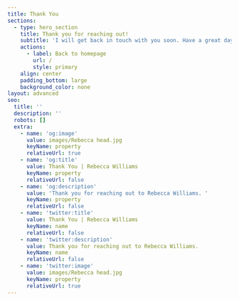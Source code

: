 ```yaml
---
title: Thank You
sections:
  - type: hero_section
    title: Thank you for reaching out!
    subtitle: 'I will get back in touch with you soon. Have a great day. :)'
    actions:
      - label: Back to homepage
        url: /
        style: primary
    align: center
    padding_bottom: large
    background_color: none
layout: advanced
seo:
  title: ''
  description: ''
  robots: []
  extra:
    - name: 'og:image'
      value: images/Rebecca head.jpg
      keyName: property
      relativeUrl: true
    - name: 'og:title'
      value: Thank You | Rebecca Williams
      keyName: property
      relativeUrl: false
    - name: 'og:description'
      value: 'Thank you for reaching out to Rebecca Williams. '
      keyName: property
      relativeUrl: false
    - name: 'twitter:title'
      value: Thank You | Rebecca Williams
      keyName: name
      relativeUrl: false
    - name: 'twitter:description'
      value: Thank you for reaching out to Rebecca Williams.
      keyName: name
      relativeUrl: false
    - name: 'twitter:image'
      value: images/Rebecca head.jpg
      keyName: property
      relativeUrl: true
---
```

